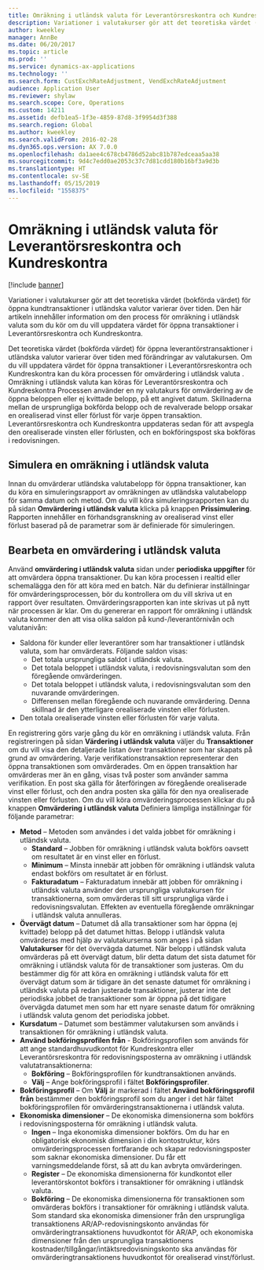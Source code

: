 ```yaml
---
title: Omräkning i utländsk valuta för Leverantörsreskontra och Kundreskontra
description: Variationer i valutakurser gör att det teoretiska värdet (bokförda värdet) för öppna kundtransaktioner i utländska valutor varierar över tiden. Den här artikeln innehåller information om den process för omräkning i utländsk valuta som du kör om du vill uppdatera värdet för öppna transaktioner i Leverantörsreskontra och Kundreskontra.
author: kweekley
manager: AnnBe
ms.date: 06/20/2017
ms.topic: article
ms.prod: ''
ms.service: dynamics-ax-applications
ms.technology: ''
ms.search.form: CustExchRateAdjustment, VendExchRateAdjustment
audience: Application User
ms.reviewer: shylaw
ms.search.scope: Core, Operations
ms.custom: 14211
ms.assetid: defb1ea5-1f3e-4859-87d8-3f9954d3f388
ms.search.region: Global
ms.author: kweekley
ms.search.validFrom: 2016-02-28
ms.dyn365.ops.version: AX 7.0.0
ms.openlocfilehash: da1aee4c678cb4786d52abc81b787edceaa5aa38
ms.sourcegitcommit: 9d4c7edd0ae2053c37c7d81cdd180b16bf3a9d3b
ms.translationtype: HT
ms.contentlocale: sv-SE
ms.lasthandoff: 05/15/2019
ms.locfileid: "1558375"
---
```

# <a name="foreign-currency-revaluation-for-accounts-payable-and-accounts-receivable"></a>Omräkning i utländsk valuta för Leverantörsreskontra och Kundreskontra

[!include [banner](../includes/banner.md)]

Variationer i valutakurser gör att det teoretiska värdet (bokförda värdet) för öppna kundtransaktioner i utländska valutor varierar över tiden. Den här artikeln innehåller information om den process för omräkning i utländsk valuta som du kör om du vill uppdatera värdet för öppna transaktioner i Leverantörsreskontra och Kundreskontra. 

Det teoretiska värdet (bokförda värdet) för öppna leverantörstransaktioner i utländska valutor varierar över tiden med förändringar av valutakursen. Om du vill uppdatera värdet för öppna transaktioner i Leverantörsreskontra och Kundreskontra kan du köra processen för omvärdering i utländsk valuta . Omräkning i utländsk valuta kan köras för Leverantörsreskontra och Kundreskontra Processen använder en ny valutakurs för omvärdering av de öppna beloppen eller ej kvittade belopp, på ett angivet datum. Skillnaderna mellan de ursprungliga bokförda belopp och de revalverade belopp orsakar en orealiserad vinst eller förlust för varje öppen transaktion. Leverantörsreskontra och Kundreskontra uppdateras sedan för att avspegla den orealiserade vinsten eller förlusten, och en bokföringspost ska bokföras i redovisningen.

## <a name="simulate-a-foreign-currency-revaluation"></a>Simulera en omräkning i utländsk valuta
Innan du omvärderar utländska valutabelopp för öppna transaktioner, kan du köra en simuleringsrapport av omräkningen av utländska valutabelopp för samma datum och metod. Om du vill köra simuleringsrapporten kan du på sidan **Omvärdering i utländsk valuta** klicka på knappen **Prissimulering**. Rapporten innehåller en förhandsgranskning av orealiserad vinst eller förlust baserad på de parametrar som är definierade för simuleringen.

## <a name="process-a-foreign-currency-revaluation"></a>Bearbeta en omvärdering i utländsk valuta
Använd **omvärdering i utländsk valuta** sidan under **periodiska uppgifter** för att omvärdera öppna transaktioner. Du kan köra processen i realtid eller schemalägga den för att köra med en batch. När du definierar inställningar för omvärderingsprocessen, bör du kontrollera om du vill skriva ut en rapport över resultaten. Omvärderingsrapporten kan inte skrivas ut på nytt när processen är klar. Om du genererar en rapport för omräkning i utländsk valuta kommer den att visa olika saldon på kund-/leverantörnivån och valutanivån:

-   Saldona för kunder eller leverantörer som har transaktioner i utländsk valuta, som har omvärderats. Följande saldon visas:
    -   Det totala ursprungliga saldot i utländsk valuta.
    -   Det totala beloppet i utländsk valuta, i redovisningsvalutan som den föregående omvärderingen.
    -   Det totala beloppet i utländsk valuta, i redovisningsvalutan som den nuvarande omvärderingen.
    -   Differensen mellan föregående och nuvarande omvärdering. Denna skillnad är den ytterligare orealiserade vinsten eller förlusten.
-   Den totala orealiserade vinsten eller förlusten för varje valuta.

En registrering görs varje gång du kör en omräkning i utländsk valuta. Från registreringen på sidan **Värdering i utländsk valuta** väljer du **Transaktioner** om du vill visa den detaljerade listan över transaktioner som har skapats på grund av omvärdering. Varje verifikationstransaktion representerar den öppna transaktionen som omvärderades. Om en öppen transaktion har omvärderas mer än en gång, visas två poster som använder samma verifikation. En post ska gälla för återföringen av föregående orealiserade vinst eller förlust, och den andra posten ska gälla för den nya orealiserade vinsten eller förlusten. Om du vill köra omvärderingsprocessen klickar du på knappen **Omvärdering i utländsk valuta** Definiera lämpliga inställningar för följande parametrar:

-   **Metod** – Metoden som användes i det valda jobbet för omräkning i utländsk valuta.
    -   **Standard** – Jobben för omräkning i utländsk valuta bokförs oavsett om resultatet är en vinst eller en förlust.
    -   **Minimum** – Minsta innebär att jobben för omräkning i utländsk valuta endast bokförs om resultatet är en förlust.
    -   **Fakturadatum** – Fakturadatum innebär att jobben för omräkning i utländsk valuta använder den ursprungliga valutakursen för transaktionerna, som omvärderas till sitt ursprungliga värde i redovisningsvalutan. Effekten av eventuella föregående omräkningar i utländsk valuta annulleras.
-   **Övervägt datum** – Datumet då alla transaktioner som har öppna (ej kvittade) belopp på det datumet hittas. Belopp i utländsk valuta omvärderas med hjälp av valutakurserna som anges i på sidan **Valutakurser** för det övervägda datumet. När belopp i utländsk valuta omvärderas på ett övervägt datum, blir detta datum det sista datumet för omräkning i utländsk valuta för de transaktioner som justeras. Om du bestämmer dig för att köra en omräkning i utländsk valuta för ett övervägt datum som är tidigare än det senaste datumet för omräkning i utländsk valuta på redan justerade transaktioner, justerar inte det periodiska jobbet de transaktioner som är öppna på det tidigare övervägda datumet men som har ett nyare senaste datum för omräkning i utländsk valuta genom det periodiska jobbet.
-   **Kursdatum** – Datumet som bestämmer valutakursen som används i transaktionen för omräkning i utländsk valuta.
-   **Använd bokföringsprofilen från** - Bokföringsprofilen som används för att ange standardhuvudkontot för Kundreskontra eller Leverantörsreskontra för redovisningsposterna av omräkning i utländsk valutatransaktionerna:
    -   **Bokföring** – Bokföringsprofilen för kundtransaktionen används.
    -   **Välj** – Ange bokföringsprofil i fältet **Bokföringsprofiler**.
-   **Bokföringsprofil** – Om **Välj** är markerad i fältet **Använd bokföringsprofil från** bestämmer den bokföringsprofil som du anger i det här fältet bokföringsprofilen för omvärderingstransaktionerna i utländsk valuta.
-   **Ekonomiska dimensioner** – De ekonomiska dimensionerna som bokförs i redovisningsposterna för omräkning i utländsk valuta.
    -   **Ingen** – Inga ekonomiska dimensioner bokförs. Om du har en obligatorisk ekonomisk dimension i din kontostruktur, körs omvärderingsprocessen fortfarande och skapar redovisningsposter som saknar ekonomiska dimensioner. Du får ett varningsmeddelande först, så att du kan avbryta omvärderingen.
    -   **Register** – De ekonomiska dimensionerna för kundkontot eller leverantörskontot bokförs i transaktioner för omräkning i utländsk valuta.
    -   **Bokföring** – De ekonomiska dimensionerna för transaktionen som omvärderas bokförs i transaktioner för omräkning i utländsk valuta. Som standard ska ekonomiska dimensioner från den ursprungliga transaktionens AR/AP-redovisningskonto användas för omvärderingtransaktionens huvudkontot för AR/AP, och ekonomiska dimensioner från den ursprungliga transaktionens kostnader/tillgångar/intäktsredovisningskonto ska användas för omvärderingtransaktionens huvudkontot för orealiserad vinst/förlust.





